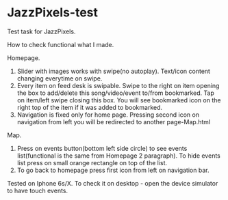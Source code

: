 # JazzPixels-test
Test task for JazzPixels.

How to check functional what I made.

Homepage.

1. Slider with images works with swipe(no autoplay). Text/icon content changing everytime on swipe.
2. Every item on feed desk is swipable. Swipe to the right on item opening the box to add/delete this song/video/event to/from bookmarked. Tap on item/left swipe closing this box. You will see bookmarked icon on the right top of the item if it was added to bookmarked.
3. Navigation is fixed only for home page. Pressing second icon on navigation from left you will be redirected to another page-Map.html

Map.

1. Press on events button(bottom left side circle) to see events list(functional is the same from Homepage 2 paragraph). To hide events list press on small orange rectangle on top of the list.
2. To go back to homepage press first icon from left on navigation bar.

Tested on Iphone 6s/X. To check it on desktop - open the device simulator to have touch events.
